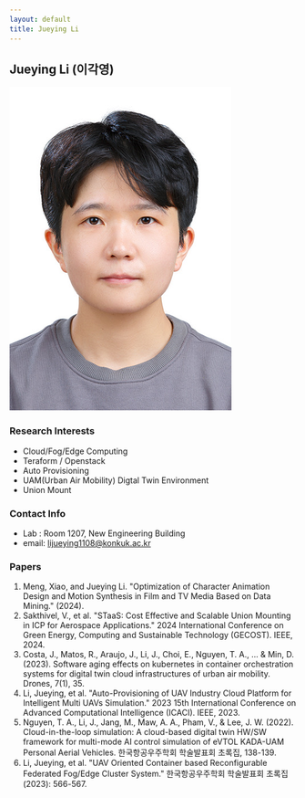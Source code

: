 ```yaml
---
layout: default
title: Jueying Li
---
```


## Jueying Li (이각영)
![alt_text](../assets/img/profile_JueyingLi.jpg)

### Research Interests
- Cloud/Fog/Edge Computing
- Teraform / Openstack
- Auto Provisioning
- UAM(Urban Air Mobility) Digtal Twin Environment
- Union Mount

### Contact Info
- Lab : Room 1207, New Engineering Building
- email: lijueying1108@konkuk.ac.kr

### Papers
1. Meng, Xiao, and Jueying Li. "Optimization of Character Animation Design and Motion Synthesis in Film and TV Media Based on Data Mining." (2024).
2. Sakthivel, V., et al. "STaaS: Cost Effective and Scalable Union Mounting in ICP for Aerospace Applications." 2024 International Conference on Green Energy, Computing and Sustainable Technology (GECOST). IEEE, 2024.
3. Costa, J., Matos, R., Araujo, J., Li, J., Choi, E., Nguyen, T. A., ... & Min, D. (2023). Software aging effects on kubernetes in container orchestration systems for digital twin cloud infrastructures of urban air mobility. Drones, 7(1), 35.
4. Li, Jueying, et al. "Auto-Provisioning of UAV Industry Cloud Platform for Intelligent Multi UAVs Simulation." 2023 15th International Conference on Advanced Computational Intelligence (ICACI). IEEE, 2023.
5. Nguyen, T. A., Li, J., Jang, M., Maw, A. A., Pham, V., & Lee, J. W. (2022). Cloud-in-the-loop simulation: A cloud-based digital twin HW/SW framework for multi-mode AI control simulation of eVTOL KADA-UAM Personal Aerial Vehicles. 한국항공우주학회 학술발표회 초록집, 138-139.
6. Li, Jueying, et al. "UAV Oriented Container based Reconfigurable Federated Fog/Edge Cluster System." 한국항공우주학회 학술발표회 초록집 (2023): 566-567.

